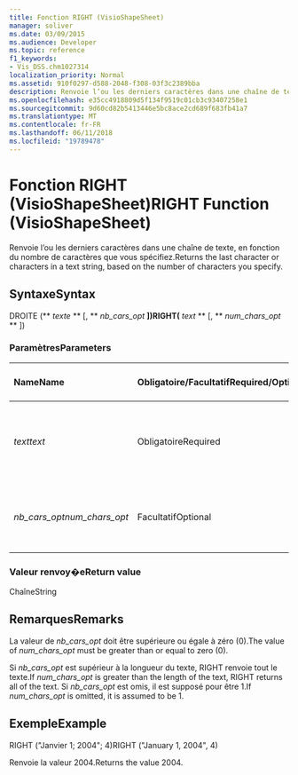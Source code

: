 ```yaml
---
title: Fonction RIGHT (VisioShapeSheet)
manager: soliver
ms.date: 03/09/2015
ms.audience: Developer
ms.topic: reference
f1_keywords:
- Vis_DSS.chm1027314
localization_priority: Normal
ms.assetid: 910f0297-d588-2048-f308-03f3c2389bba
description: Renvoie l’ou les derniers caractères dans une chaîne de texte, en fonction du nombre de caractères que vous spécifiez.
ms.openlocfilehash: e35cc4918809d5f134f9519c01cb3c93407258e1
ms.sourcegitcommit: 9d60cd82b5413446e5bc8ace2cd689f683fb41a7
ms.translationtype: MT
ms.contentlocale: fr-FR
ms.lasthandoff: 06/11/2018
ms.locfileid: "19789478"
---
```

# <a name="right-function-visioshapesheet"></a><span data-ttu-id="04094-103">Fonction RIGHT (VisioShapeSheet)</span><span class="sxs-lookup"><span data-stu-id="04094-103">RIGHT Function (VisioShapeSheet)</span></span>

<span data-ttu-id="04094-104">Renvoie l’ou les derniers caractères dans une chaîne de texte, en fonction du nombre de caractères que vous spécifiez.</span><span class="sxs-lookup"><span data-stu-id="04094-104">Returns the last character or characters in a text string, based on the number of characters you specify.</span></span>
  
## <a name="syntax"></a><span data-ttu-id="04094-105">Syntaxe</span><span class="sxs-lookup"><span data-stu-id="04094-105">Syntax</span></span>

<span data-ttu-id="04094-106">DROITE (** *texte* ** [, ** *nb_cars_opt* **])</span><span class="sxs-lookup"><span data-stu-id="04094-106">RIGHT(** *text* ** [, ** *num_chars_opt* ** ])</span></span> 
  
### <a name="parameters"></a><span data-ttu-id="04094-107">Paramètres</span><span class="sxs-lookup"><span data-stu-id="04094-107">Parameters</span></span>

|<span data-ttu-id="04094-108">**Name**</span><span class="sxs-lookup"><span data-stu-id="04094-108">**Name**</span></span>|<span data-ttu-id="04094-109">**Obligatoire/Facultatif**</span><span class="sxs-lookup"><span data-stu-id="04094-109">**Required/Optional**</span></span>|<span data-ttu-id="04094-110">**Type de données**</span><span class="sxs-lookup"><span data-stu-id="04094-110">**Data Type**</span></span>|<span data-ttu-id="04094-111">**Description**</span><span class="sxs-lookup"><span data-stu-id="04094-111">**Description**</span></span>|
|:-----|:-----|:-----|:-----|
| <span data-ttu-id="04094-112">_text_</span><span class="sxs-lookup"><span data-stu-id="04094-112">_text_</span></span> <br/> |<span data-ttu-id="04094-113">Obligatoire</span><span class="sxs-lookup"><span data-stu-id="04094-113">Required</span></span>  <br/> |<span data-ttu-id="04094-114">**Chaîne**</span><span class="sxs-lookup"><span data-stu-id="04094-114">**String**</span></span> <br/> | <span data-ttu-id="04094-115">Chaîne de texte contenant les caractères à extraire.</span><span class="sxs-lookup"><span data-stu-id="04094-115">The text string containing the characters you want to extract.</span></span>  <br/> |
| <span data-ttu-id="04094-116">_nb_cars_opt_</span><span class="sxs-lookup"><span data-stu-id="04094-116">_num_chars_opt_</span></span> <br/> |<span data-ttu-id="04094-117">Facultatif</span><span class="sxs-lookup"><span data-stu-id="04094-117">Optional</span></span>  <br/> |<span data-ttu-id="04094-118">**Number**</span><span class="sxs-lookup"><span data-stu-id="04094-118">**Number**</span></span> <br/> |<span data-ttu-id="04094-p101">Nombre de caractères à extraire. La valeur par défaut est 1.</span><span class="sxs-lookup"><span data-stu-id="04094-p101">The number of characters you want to extract. The default is 1.</span></span>  <br/> |
   
### <a name="return-value"></a><span data-ttu-id="04094-121">Valeur renvoy�e</span><span class="sxs-lookup"><span data-stu-id="04094-121">Return value</span></span>

<span data-ttu-id="04094-122">Chaîne</span><span class="sxs-lookup"><span data-stu-id="04094-122">String</span></span>
  
## <a name="remarks"></a><span data-ttu-id="04094-123">Remarques</span><span class="sxs-lookup"><span data-stu-id="04094-123">Remarks</span></span>

<span data-ttu-id="04094-124">La valeur de _nb_cars_opt_ doit être supérieure ou égale à zéro (0).</span><span class="sxs-lookup"><span data-stu-id="04094-124">The value of  _num_chars_opt_ must be greater than or equal to zero (0).</span></span> 
  
<span data-ttu-id="04094-125">Si _nb_cars_opt_ est supérieur à la longueur du texte, RIGHT renvoie tout le texte.</span><span class="sxs-lookup"><span data-stu-id="04094-125">If  _num_chars_opt_ is greater than the length of the text, RIGHT returns all of the text.</span></span> <span data-ttu-id="04094-126">Si _nb_cars_opt_ est omis, il est supposé pour être 1.</span><span class="sxs-lookup"><span data-stu-id="04094-126">If  _num_chars_opt_ is omitted, it is assumed to be 1.</span></span> 
  
## <a name="example"></a><span data-ttu-id="04094-127">Exemple</span><span class="sxs-lookup"><span data-stu-id="04094-127">Example</span></span>

<span data-ttu-id="04094-128">RIGHT ("Janvier 1; 2004"; 4)</span><span class="sxs-lookup"><span data-stu-id="04094-128">RIGHT ("January 1, 2004", 4)</span></span> 
  
<span data-ttu-id="04094-129">Renvoie la valeur 2004.</span><span class="sxs-lookup"><span data-stu-id="04094-129">Returns the value 2004.</span></span> 
  

